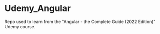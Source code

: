 # Udemy_Angular
Repo used to learn from the "Angular - the Complete Guide (2022 Edition)" Udemy course.
